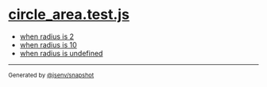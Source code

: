 # [circle_area.test.js](../circle_area.test.js)



- [when radius is 2](when_radius_is_2/when_radius_is_2.md)
- [when radius is 10](when_radius_is_10/when_radius_is_10.md)
- [when radius is undefined](when_radius_is_undefined/when_radius_is_undefined.md)

---

<sub>
  Generated by <a href="https://github.com/jsenv/core/tree/main/packages/independent/snapshot">@jsenv/snapshot</a>
</sub>